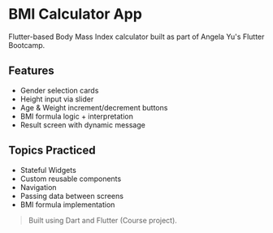 # BMI Calculator App

Flutter-based Body Mass Index calculator built as part of Angela Yu's Flutter Bootcamp.

## Features

- Gender selection cards
- Height input via slider
- Age & Weight increment/decrement buttons
- BMI formula logic + interpretation
- Result screen with dynamic message

## Topics Practiced

- Stateful Widgets
- Custom reusable components
- Navigation
- Passing data between screens
- BMI formula implementation

> Built using Dart and Flutter (Course project).

